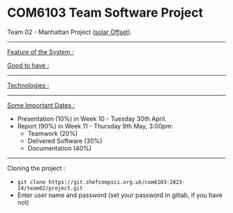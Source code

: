 # COM6103 Team Software Project

Team 02 - Manhattan Project ([solar Offset](https://docs.google.com/document/d/1TmaMmdomg0CNfR4qqA27rtB8mQ5qMhh86YsuTJqq6y4/edit?pli=1)).

---

<ins> Feature of the System : </ins>



<ins> Good to have : <ins>



---

<ins> Technologies : </ins>



---

<ins> Some Important Dates : </ins>
- Presentation (10%) in Week 10 - Tuesday 30th April.
- Report (90%) in Week 11 - Thursday 9th May, 3:00pm:
    - Teamwork (20%)
    - Delivered Software (30%)
    - Documentation (40%)
    
---

Cloning the project :
* ``` git clone https://git.shefcompsci.org.uk/com6103-2023-24/team02/project.git ```
* Enter user name and password (set your password in gitlab, if you have not)